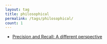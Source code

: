 ```yaml
---
layout: tag
title: philosophical
permalink: /tags/philosophical/
count: 1
---
```


- [Precision and Recall: A different perspective](https://hash-ir.github.io/blog/precision-recall/)
